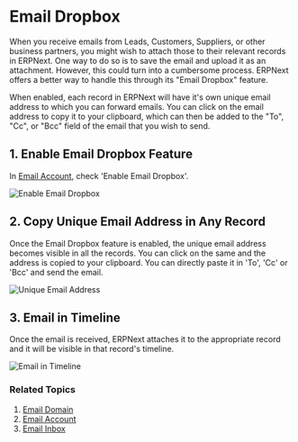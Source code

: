 <!-- add-breadcrumbs -->

# Email Dropbox

When you receive emails from Leads, Customers, Suppliers, or other business partners, you might wish to attach those to their relevant records in ERPNext. One way to do so is to save the email and upload it as an attachment. However, this could turn into a cumbersome process. ERPNext offers a better way to handle this through its "Email Dropbox" feature.

When enabled, each record in ERPNext will have it's own unique email address to which you can forward emails. You can click on the email address to copy it to your clipboard, which can then be added to the "To", "Cc", or "Bcc" field of the email that you wish to send.

## 1. Enable Email Dropbox Feature

In [Email Account](/docs/v13/user/manual/en/setting-up/email/email-account), check 'Enable Email Dropbox'.

<img class="screenshot" alt="Enable Email Dropbox" src="{{docs_base_url}}/v13/assets/img/setup/email/enable_email_dropbox.png">

## 2. Copy Unique Email Address in Any Record

Once the Email Dropbox feature is enabled, the unique email address becomes visible in all the records. You can click on the same and the address is copied to your clipboard. You can directly paste it in 'To', 'Cc' or 'Bcc' and send the email.

<img class="screenshot" alt="Unique Email Address" src="{{docs_base_url}}/v13/assets/img/setup/email/unique_email_address_dropbox.png">

## 3. Email in Timeline

Once the email is received, ERPNext attaches it to the appropriate record and it will be visible in that record's timeline.

<img class="screenshot" alt="Email in Timeline" src="{{docs_base_url}}/v13/assets/img/setup/email/email_in_timeline.png">

### Related Topics
1. [Email Domain](/docs/v13/user/manual/en/setting-up/email/email-domain)
1. [Email Account](/docs/v13/user/manual/en/setting-up/email/email-account)
1. [Email Inbox](/docs/v13/user/manual/en/setting-up/email/email-inbox)
